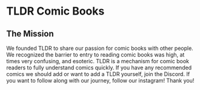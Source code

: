 TLDR Comic Books
==================
The Mission
----------
We founded TLDR to share our passion for comic books with other
people. We recognized the barrier to entry to reading comic books
was high, at times very confusing, and esoteric. TLDR is a
mechanism for comic book readers to fully understand comics
quickly. If you have any recommended comics we should add or want
to add a TLDR yourself, join the Discord. If you want to follow
along with our journey, follow our instagram! Thank you!
